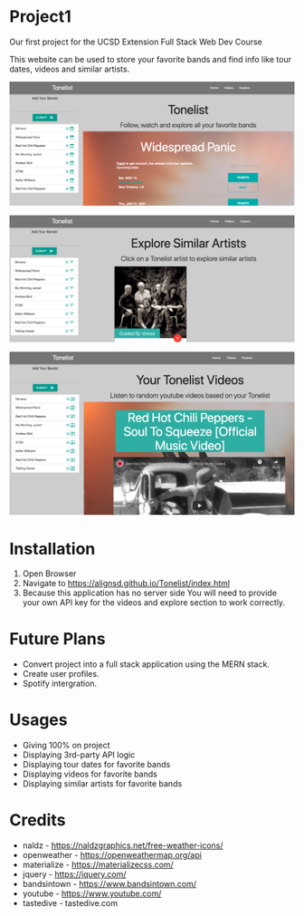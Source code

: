# Project1
Our first project for the UCSD Extension Full Stack Web Dev Course

This website can be used to store your favorite bands and find info like tour dates, videos and similar artists.

![tonelist homepage image](./Assets/images/homepage.png)

![tonelist videos image](./Assets/images/videos.png)

![tonelist explore image](./Assets/images/explore.png)

# Installation


1. Open Browser
2. Navigate to https://alignsd.github.io/Tonelist/index.html
3. Because this application has no server side You will need to provide your own API key for the videos and explore section to work correctly.

# Future Plans

- Convert project into a full stack application using the MERN stack.
- Create user profiles.
- Spotify intergration.

# Usages

- Giving 100% on project
- Displaying 3rd-party API logic
- Displaying tour dates for favorite bands
- Displaying videos for favorite bands
- Displaying similar artists for favorite bands

# Credits

- naldz - https://naldzgraphics.net/free-weather-icons/
- openweather - https://openweathermap.org/api
- materialize - https://materializecss.com/
- jquery - https://jquery.com/
- bandsintown - https://www.bandsintown.com/
- youtube - https://www.youtube.com/
- tastedive - tastedive.com